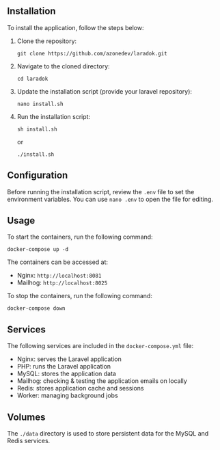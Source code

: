 ## Installation

To install the application, follow the steps below:

1. Clone the repository:

   ```
   git clone https://github.com/azonedev/laradok.git
   ```

2. Navigate to the cloned directory:

   ```
   cd laradok
   ```

3. Update the installation script (provide your laravel repository):

   ```
   nano install.sh
   ```
   
4. Run the installation script:

   ```
   sh install.sh
   ```
   or 
   ```
   ./install.sh
   ```

## Configuration

Before running the installation script, review the `.env` file to set the environment variables. You can use `nano .env` to open the file for editing.

## Usage

To start the containers, run the following command:

```
docker-compose up -d
```

The containers can be accessed at:

- Nginx: `http://localhost:8081`
- Mailhog: `http://localhost:8025`

To stop the containers, run the following command:

```
docker-compose down
```

## Services

The following services are included in the `docker-compose.yml` file:

- Nginx: serves the Laravel application
- PHP: runs the Laravel application
- MySQL: stores the application data
- Mailhog: checking & testing the application emails on locally
- Redis: stores application cache and sessions
- Worker: managing background jobs 

## Volumes

The `./data` directory is used to store persistent data for the MySQL and Redis services.
